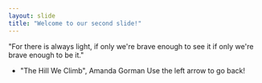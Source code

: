 ```yaml
---
layout: slide
title: "Welcome to our second slide!"
---
```

"For there is always light, if only we're brave enough to see it if only we're brave enough to be it." 
- "The Hill We Climb", Amanda Gorman
Use the left arrow to go back!